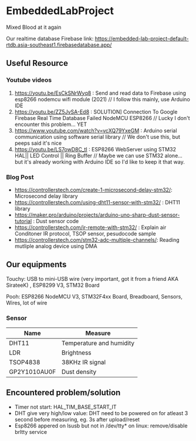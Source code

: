 # EmbeddedLabProject
 Mixed Blood at it again

Our realtime database Firebase link: https://embedded-lab-project-default-rtdb.asia-southeast1.firebasedatabase.app/

## Useful Resource
### Youtube videos
1. https://youtu.be/EsCkSNrWyq8 : Send and read data to Firebase using esp8266 nodemcu wifi module (2021) // I follow this mainly, use Arduino IDE
2. https://youtu.be/ZZ5JvSA-Ed8 : SOLUTION] Connection To Google Firebase Real Time Database Failed NodeMCU ESP8266 // Lucky I don't encounter this problem... YET
3. https://www.youtube.com/watch?v=vcXQ79YxeGM : Arduino serial communication using software serial library // We don't use this, but peeps said it's nice
4. https://youtu.be/LS7owD8C_tI : ESP8266 WebServer using STM32 HAL|| LED Control || Ring Buffer // Maybe we can use STM32 alone... but it's already working with Arduino IDE so I'd like to keep it that way.

### Blog Post
- https://controllerstech.com/create-1-microsecond-delay-stm32/: Microsecond delay library
- https://controllerstech.com/using-dht11-sensor-with-stm32/ : DHT11 library
- https://maker.pro/arduino/projects/arduino-uno-sharp-dust-sensor-tutorial : Dust sensor code
- https://controllerstech.com/ir-remote-with-stm32/ : Explain air Conditoner IR protocol, TSOP sensor, pesudocode sample
- https://controllerstech.com/stm32-adc-multiple-channels/: Reading mutliple analog device using DMA
## Our equipments
Touchy: USB to mini-USB wire (very important, got it from a friend AKA SirateeK) , ESP8299 V3, STM32 Board

Pooh: ESP8266 NodeMCU V3, STM32F4xx Board, Breadboard, Sensors, Wires, lot of wire

### Sensor
|Name|Measure|
|-|-|
|DHT11|Temperature and humidity|
|LDR|Brightness|
|TSOP4838|38KHz IR signal|
|GP2Y1010AU0F|Dust density|

## Encountered problem/solution
- Timer not start: HAL_TIM_BASE_START_IT
- DHT give very high/low value: DHT need to be powered on for atleast 3 second before measuring, eg. 3s after upload/reset
- Esp8266 appered on lsusb but not in /dev/tty* on linux: remove/disable brltty service